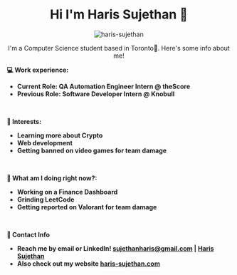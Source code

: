 <h1 align="center">Hi I'm Haris Sujethan 👋</h1>
<p align="center"> <img src="https://komarev.com/ghpvc/?username=haris-sujethan&label=Profile%20views&color=0e75b6&style=flat" alt="haris-sujethan" /> </p>


<p align="center">I'm a Computer Science student based in Toronto📍. Here's some info about me!</p>

**💻 Work experience:**

- **Current Role: QA Automation Engineer Intern @ theScore**
- **Previous Role: Software Developer Intern @ Knobull**

<br>

**🌱 Interests:**

- **Learning more about Crypto**
- **Web development**
- **Getting banned on video games for team damage**

<br>

**🤔 What am I doing right now?:**

- **Working on a Finance Dashboard**
- **Grinding LeetCode**
- **Getting reported on Valorant for team damage**

<br/>

**💬 Contact Info**

- **Reach me by email or LinkedIn! sujethanharis@gmail.com | [Haris Sujethan](https://www.linkedin.com/in/haris-sujethan-3b251921a/)**
- **Also check out my website [haris-sujethan.com](https://haris-sujethan.com/)**

